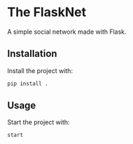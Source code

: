 # The FlaskNet

A simple social network made with Flask.

## Installation

Install the project with:

```sh
pip install .
```

## Usage

Start the project with:

```sh
start
```
